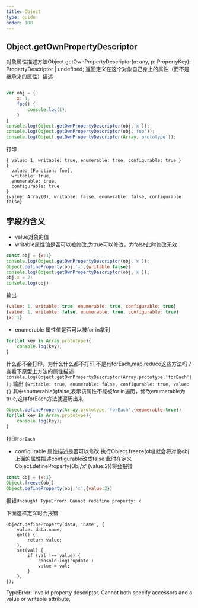 ```yaml
---
title: Object
type: guide
order: 108
---
```

## Object.getOwnPropertyDescriptor
对象属性描述方法Object.getOwnPropertyDescriptor(o: any, p: PropertyKey): PropertyDescriptor | undefined;
返回定义在这个对象自己身上的属性（而不是继承来的属性）描述

```js

var obj = {
    x: 1,
    foo() {
        console.log(1);
    }
}
console.log(Object.getOwnPropertyDescriptor(obj,'x'));
console.log(Object.getOwnPropertyDescriptor(obj,'foo'));
console.log(Object.getOwnPropertyDescriptor(Array,'prototype'));

```
打印
```out
{ value: 1, writable: true, enumerable: true, configurable: true }
{
  value: [Function: foo],
  writable: true,
  enumerable: true,
  configurable: true
}
{value: Array(0), writable: false, enumerable: false, configurable: false}
```
## 字段的含义
- value对象的值
- writable属性值是否可以被修改,为true可以修改，为false此时修改无效
```js
const obj = {x:1}
console.log(Object.getOwnPropertyDescriptor(obj,'x'));
Object.defineProperty(obj,'x',{writable:false})
console.log(Object.getOwnPropertyDescriptor(obj,'x'));
obj.x = 2;
console.log(obj)

```
输出
```js
{value: 1, writable: true, enumerable: true, configurable: true}
{value: 1, writable: false, enumerable: true, configurable: true}
{x: 1}
```
- enumerable 属性值是否可以被for in拿到



```js
for(let key in Array.prototype){
    console.log(key);
}
```
什么都不会打印，为什么什么都不打印,不是有forEach,map,reduce这些方法吗？查看下原型上方法的属性描述
`console.log(Object.getOwnPropertyDescriptor(Array.prototype,'forEach'));`
输出
`{writable: true, enumerable: false, configurable: true, value: ƒ}`
其中enumerable为false,表示该属性不能被for in遍历，修改enumerable为true,这样forEach方法就遍历出来

```js
Object.defineProperty(Array.prototype,'forEach',{enumerable:true})
for(let key in Array.prototype){
    console.log(key);
}
```
打印`forEach`

- configurable 属性描述是否可以修改
执行Object.freeze(obj)就会将对象obj上面的属性描述configurable改成false
此时在定义Object.defineProperty(Obj,'x',{value:2})将会报错
```js
const obj = {x:1}
Object.freeze(obj)
Object.defineProperty(obj,'x',{value:2})

```

报错`Uncaught TypeError: Cannot redefine property: x`

下面这样定义时会报错

```
Object.defineProperty(data, 'name', {
	value: data.name,
    get() {
        return value;
    },
    set(val) {
        if (val !== value) {
            console.log('update')
            value = val;
        }
    },
});
```

TypeError: Invalid property descriptor. Cannot both specify accessors and a value or writable attribute,




